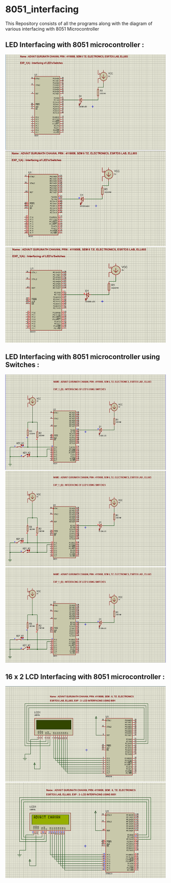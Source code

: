 # 8051_interfacing
This Repository consists of all the programs along with the diagram of various interfacing with 8051 Microcontroller
<h2 align="left">LED Interfacing with 8051 microcontroller :</h2>
<p align="center"> 
  <img src="https://github.com/ADVAIT135/8051_interfacing/blob/e59c86fc1c021f5fcf00fa48a0ed0130ea61d1bb/6.png" / height ="300"/ width="600">
  <img src="https://github.com/ADVAIT135/8051_interfacing/blob/e59c86fc1c021f5fcf00fa48a0ed0130ea61d1bb/7.png" / height ="300"/ width="600">
  <img src="https://github.com/ADVAIT135/8051_interfacing/blob/e59c86fc1c021f5fcf00fa48a0ed0130ea61d1bb/8.png" / height ="300"/ width="600">
</p>
<h2 align="left">LED Interfacing with 8051 microcontroller using Switches :</h2>
<p align="center">
  <img src="https://github.com/ADVAIT135/8051_interfacing/blob/87215f45071269475266e33a073d29341579d4bc/13.png" / height ="300"/ width="600">
  <img src="https://github.com/ADVAIT135/8051_interfacing/blob/87215f45071269475266e33a073d29341579d4bc/14.png" / height ="300"/ width="600">
  <img src="https://github.com/ADVAIT135/8051_interfacing/blob/87215f45071269475266e33a073d29341579d4bc/15.png" / height ="300"/ width="600">
 </p>
<h2 align="left">16 x 2 LCD Interfacing with 8051 microcontroller :</h2>
<p align="center">
  <img src="https://github.com/ADVAIT135/8051_interfacing/blob/b6cc379f537b12884725e4cecec69239eb8cdfef/3.png" / height ="300"/ width="600">
  <img src="https://github.com/ADVAIT135/8051_interfacing/blob/b6cc379f537b12884725e4cecec69239eb8cdfef/4.png" / height ="300"/ width="600">
 </p>
